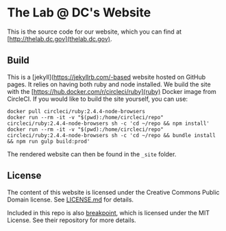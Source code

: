 # The Lab @ DC's Website

This is the source code for our website, which you can find at [http://thelab.dc.gov](thelab.dc.gov).

## Build

This is a [jekyll](https://jekyllrb.com/-based website hosted on GitHub pages.
It relies on having both ruby and node installed. We build the site with the
[https://hub.docker.com/r/circleci/ruby](ruby) Docker image from CircleCI. If
you would like to build the site yourself, you can use:

```
docker pull circleci/ruby:2.4.4-node-browsers
docker run --rm -it -v "$(pwd):/home/circleci/repo" circleci/ruby:2.4.4-node-browsers sh -c 'cd ~/repo && npm install'
docker run --rm -it -v "$(pwd):/home/circleci/repo" circleci/ruby:2.4.4-node-browsers sh -c 'cd ~/repo && bundle install && npm run gulp build:prod'
```

The rendered website can then be found in the `_site` folder.

## License

The content of this website is licensed under the Creative Commons Public Domain license. See [LICENSE.md](https://github.com/thelabdc/thelabdc.github.io/blob/source/LICENSE.md) for details.

Included in this repo is also [breakpoint](https://github.com/at-import/breakpoint), which is licensed under the MIT License. See their repository for more details.
